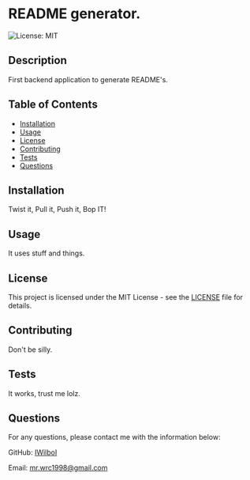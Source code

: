 # README generator.

![License: MIT](https://img.shields.io/badge/License-MIT-yellow.svg)

## Description

First backend application to generate README's.

## Table of Contents

- [Installation](#installation)
- [Usage](#usage)
- [License](#license)
- [Contributing](#contributing)
- [Tests](#tests)
- [Questions](#questions)

## Installation

Twist it, Pull it, Push it, Bop IT!

## Usage

It uses stuff and things.

## License

This project is licensed under the MIT License - see the [LICENSE](https://opensource.org/licenses/MIT) file for details.
  

## Contributing

Don't be silly.

## Tests

It works, trust me lolz.

## Questions

For any questions, please contact me with the information below:

GitHub: [IWilboI](https://github.com/IWilboI)

Email: mr.wrc1998@gmail.com
